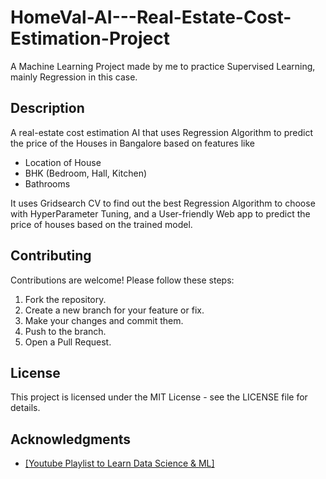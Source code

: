 # HomeVal-AI---Real-Estate-Cost-Estimation-Project

A Machine Learning Project made by me to practice Supervised Learning, mainly Regression in this case.

## Description

A real-estate cost estimation AI that uses Regression Algorithm to predict the price of the Houses in Bangalore based on features like
- Location of House
- BHK (Bedroom, Hall, Kitchen)
- Bathrooms

It uses Gridsearch CV to find out the best Regression Algorithm to choose with HyperParameter Tuning, and a User-friendly Web app to predict the price of houses based on the trained model. 

## Contributing

Contributions are welcome! Please follow these steps:
1. Fork the repository.
2. Create a new branch for your feature or fix.
3. Make your changes and commit them.
4. Push to the branch.
5. Open a Pull Request.

## License

This project is licensed under the MIT License - see the LICENSE file for details.

## Acknowledgments

- [[Youtube Playlist to Learn Data Science & ML]](https://www.youtube.com/watch?v=rD2xumR98w8&list=PLeo1K3hjS3uvCeTYTeyfe0-rN5r8zn9rw&index=31)

